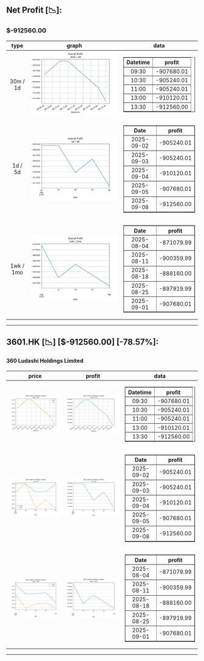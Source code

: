 ## Net Profit [📉]:
### $-912560.00
|type|graph|data|
|:---:|:---:|:---:|
|30m / 1d|![net_profit](image/overall_30m-1d.png)|<table border="1" class="dataframe"> <thead> <tr style="text-align: center;"> <th>Datetime</th> <th>profit</th> </tr> </thead> <tbody> <tr> <td>09:30</td> <td>-907680.01</td> </tr> <tr> <td>10:30</td> <td>-905240.01</td> </tr> <tr> <td>11:00</td> <td>-905240.01</td> </tr> <tr> <td>13:00</td> <td>-910120.01</td> </tr> <tr> <td>13:30</td> <td>-912560.00</td> </tr> </tbody></table>|
|1d / 5d|![net_profit](image/overall_1d-5d.png)|<table border="1" class="dataframe"> <thead> <tr style="text-align: center;"> <th>Date</th> <th>profit</th> </tr> </thead> <tbody> <tr> <td>2025-09-02</td> <td>-905240.01</td> </tr> <tr> <td>2025-09-03</td> <td>-905240.01</td> </tr> <tr> <td>2025-09-04</td> <td>-910120.01</td> </tr> <tr> <td>2025-09-05</td> <td>-907680.01</td> </tr> <tr> <td>2025-09-08</td> <td>-912560.00</td> </tr> </tbody></table>|
|1wk / 1mo|![net_profit](image/overall_1wk-1mo.png)|<table border="1" class="dataframe"> <thead> <tr style="text-align: center;"> <th>Date</th> <th>profit</th> </tr> </thead> <tbody> <tr> <td>2025-08-04</td> <td>-871079.99</td> </tr> <tr> <td>2025-08-11</td> <td>-900359.99</td> </tr> <tr> <td>2025-08-18</td> <td>-888160.00</td> </tr> <tr> <td>2025-08-25</td> <td>-897919.99</td> </tr> <tr> <td>2025-09-01</td> <td>-907680.01</td> </tr> </tbody></table>|
---
## 3601.HK [📉] [$-912560.00] [-78.57%]:
#### 360 Ludashi Holdings Limited
|price|profit|data|
|:---:|:---:|:---:|
|![price](image/3601.HK_30m-1d_price.png)|![profit](image/3601.HK_30m-1d_profit.png)|<table border="1" class="dataframe"> <thead> <tr style="text-align: center;"> <th>Datetime</th> <th>profit</th> </tr> </thead> <tbody> <tr> <td>09:30</td> <td>-907680.01</td> </tr> <tr> <td>10:30</td> <td>-905240.01</td> </tr> <tr> <td>11:00</td> <td>-905240.01</td> </tr> <tr> <td>13:00</td> <td>-910120.01</td> </tr> <tr> <td>13:30</td> <td>-912560.00</td> </tr> </tbody></table>|
|![price](image/3601.HK_1d-5d_price.png)|![profit](image/3601.HK_1d-5d_profit.png)|<table border="1" class="dataframe"> <thead> <tr style="text-align: center;"> <th>Date</th> <th>profit</th> </tr> </thead> <tbody> <tr> <td>2025-09-02</td> <td>-905240.01</td> </tr> <tr> <td>2025-09-03</td> <td>-905240.01</td> </tr> <tr> <td>2025-09-04</td> <td>-910120.01</td> </tr> <tr> <td>2025-09-05</td> <td>-907680.01</td> </tr> <tr> <td>2025-09-08</td> <td>-912560.00</td> </tr> </tbody></table>|
|![price](image/3601.HK_1wk-1mo_price.png)|![profit](image/3601.HK_1wk-1mo_profit.png)|<table border="1" class="dataframe"> <thead> <tr style="text-align: center;"> <th>Date</th> <th>profit</th> </tr> </thead> <tbody> <tr> <td>2025-08-04</td> <td>-871079.99</td> </tr> <tr> <td>2025-08-11</td> <td>-900359.99</td> </tr> <tr> <td>2025-08-18</td> <td>-888160.00</td> </tr> <tr> <td>2025-08-25</td> <td>-897919.99</td> </tr> <tr> <td>2025-09-01</td> <td>-907680.01</td> </tr> </tbody></table>|
---
